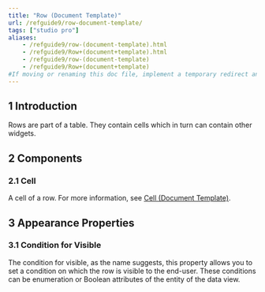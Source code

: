 ```yaml
---
title: "Row (Document Template)"
url: /refguide9/row-document-template/
tags: ["studio pro"]
aliases:
    - /refguide9/row-(document-template).html
    - /refguide9/Row+(document+template).html
    - /refguide9/row-(document-template)
    - /refguide9/Row+(document+template)
#If moving or renaming this doc file, implement a temporary redirect and let the respective team know they should update the URL in the product. See Mapping to Products for more details.
---
```


## 1 Introduction

Rows are part of a table. They contain cells which in turn can contain other widgets.

## 2 Components

### 2.1 Cell

A cell of a row. For more information, see [Cell (Document Template)](/refguide9/cell-document-template/).

## 3 Appearance Properties

### 3.1 Condition for Visible

The condition for visible, as the name suggests, this property allows you to set a condition on which the row is visible to the end-user. These conditions can be enumeration or Boolean attributes of the entity of the data view.
